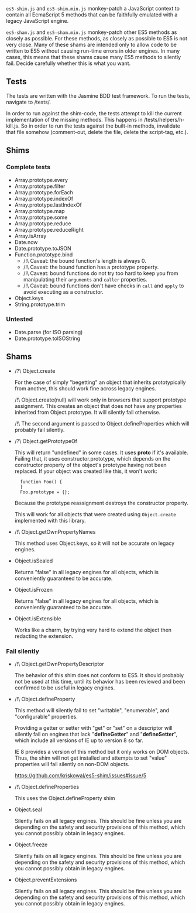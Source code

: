 
`es5-shim.js` and `es5-shim.min.js` monkey-patch a JavaScript context to
contain all EcmaScript 5 methods that can be faithfully emulated with a
legacy JavaScript engine.

`es5-sham.js` and `es5-sham.min.js` monkey-patch other ES5 methods as
closely as possible.  For these methods, as closely as possible to ES5
is not very close.  Many of these shams are intended only to allow code
to be written to ES5 without causing run-time errors in older engines.
In many cases, this means that these shams cause many ES5 methods to
silently fail.  Decide carefully whether this is what you want.


## Tests

The tests are written with the Jasmine BDD test framework.
To run the tests, navigate to <root-folder>/tests/.

In order to run against the shim-code, the tests attempt to kill the current
implementation of the missing methods. This happens in <root-folder>/tests/helpers/h-kill.js.
So in order to run the tests against the built-in methods, invalidate that file somehow
(comment-out, delete the file, delete the script-tag, etc.).

## Shims

### Complete tests ###

* Array.prototype.every
* Array.prototype.filter
* Array.prototype.forEach
* Array.prototype.indexOf
* Array.prototype.lastIndexOf
* Array.prototype.map
* Array.prototype.some
* Array.prototype.reduce
* Array.prototype.reduceRight
* Array.isArray
* Date.now
* Date.prototype.toJSON
* Function.prototype.bind
    * /!\ Caveat: the bound function's length is always 0.
    * /!\ Caveat: the bound function has a prototype property.
    * /!\ Caveat: bound functions do not try too hard to keep you
      from manipulating their ``arguments`` and ``caller`` properties.
    * /!\ Caveat: bound functions don't have checks in ``call`` and
      ``apply`` to avoid executing as a constructor.
* Object.keys
* String.prototype.trim

### Untested ###

* Date.parse (for ISO parsing)
* Date.prototype.toISOString

## Shams

* /?\ Object.create

    For the case of simply "begetting" an object that
    inherits prototypically from another, this should work
    fine across legacy engines.

    /!\ Object.create(null) will work only in browsers that
    support prototype assignment.  This creates an object
    that does not have any properties inherited from
    Object.prototype.  It will silently fail otherwise.

    /!\ The second argument is passed to
    Object.defineProperties which will probably fail
    silently.

* /?\ Object.getPrototypeOf

    This will return "undefined" in some cases.  It uses
    __proto__ if it's available.  Failing that, it uses
    constructor.prototype, which depends on the constructor
    property of the object's prototype having not been
    replaced.  If your object was created like this, it
    won't work:

        function Foo() {
        }
        Foo.prototype = {};

    Because the prototype reassignment destroys the
    constructor property.

    This will work for all objects that were created using
    `Object.create` implemented with this library.

* /!\ Object.getOwnPropertyNames

    This method uses Object.keys, so it will not be accurate
    on legacy engines.

* Object.isSealed

    Returns "false" in all legacy engines for all objects,
    which is conveniently guaranteed to be accurate.

* Object.isFrozen

    Returns "false" in all legacy engines for all objects,
    which is conveniently guaranteed to be accurate.

* Object.isExtensible

    Works like a charm, by trying very hard to extend the
    object then redacting the extension.

### Fail silently

* /!\ Object.getOwnPropertyDescriptor

    The behavior of this shim does not conform to ES5.  It
    should probably not be used at this time, until its
    behavior has been reviewed and been confirmed to be
    useful in legacy engines.

* /!\ Object.defineProperty

    This method will silently fail to set "writable",
    "enumerable", and "configurable" properties.

    Providing a getter or setter with "get" or "set" on a
    descriptor will silently fail on engines that lack
    "__defineGetter__" and "__defineSetter__", which include
    all versions of IE up to version 8 so far.

    IE 8 provides a version of this method but it only works
    on DOM objects.  Thus, the shim will not get installed
    and attempts to set "value" properties will fail
    silently on non-DOM objects.

    https://github.com/kriskowal/es5-shim/issues#issue/5

* /!\ Object.defineProperties

    This uses the Object.defineProperty shim

* Object.seal

    Silently fails on all legacy engines.  This should be
    fine unless you are depending on the safety and security
    provisions of this method, which you cannot possibly
    obtain in legacy engines.

* Object.freeze

    Silently fails on all legacy engines.  This should be
    fine unless you are depending on the safety and security
    provisions of this method, which you cannot possibly
    obtain in legacy engines.

* Object.preventExtensions

    Silently fails on all legacy engines.  This should be
    fine unless you are depending on the safety and security
    provisions of this method, which you cannot possibly
    obtain in legacy engines.

